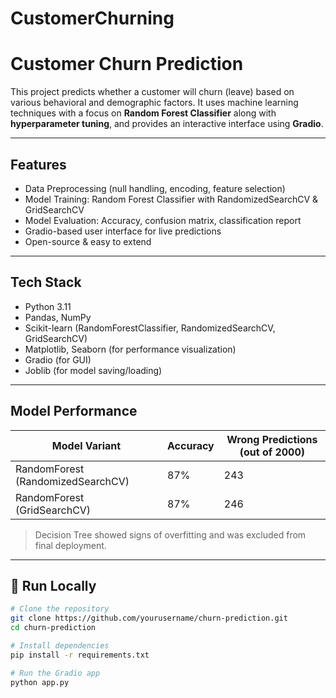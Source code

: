 # CustomerChurning
#  Customer Churn Prediction

This project predicts whether a customer will churn (leave) based on various behavioral and demographic factors. It uses machine learning techniques with a focus on **Random Forest Classifier** along with **hyperparameter tuning**, and provides an interactive interface using **Gradio**.

---

##  Features

-  Data Preprocessing (null handling, encoding, feature selection)
-  Model Training: Random Forest Classifier with RandomizedSearchCV & GridSearchCV
-  Model Evaluation: Accuracy, confusion matrix, classification report
-  Gradio-based user interface for live predictions
-  Open-source & easy to extend

---

##  Tech Stack

- Python 3.11
- Pandas, NumPy
- Scikit-learn (RandomForestClassifier, RandomizedSearchCV, GridSearchCV)
- Matplotlib, Seaborn (for performance visualization)
- Gradio (for GUI)
- Joblib (for model saving/loading)

---

##  Model Performance

| Model Variant        | Accuracy | Wrong Predictions (out of 2000) |
|----------------------|----------|-------------------------------|
| RandomForest (RandomizedSearchCV) | 87%      | 243                          |
| RandomForest (GridSearchCV)       | 87%      | 246                          |

> Decision Tree showed signs of overfitting and was excluded from final deployment.

---

## 🚀 Run Locally

```bash
# Clone the repository
git clone https://github.com/yourusername/churn-prediction.git
cd churn-prediction

# Install dependencies
pip install -r requirements.txt

# Run the Gradio app
python app.py

